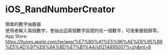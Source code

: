 # iOS_RandNumberCreator

簡單的數字抽籤器  
使用者輸入兩個數字，會抽出這兩個數字區間的任一個數字，可按重置鈕歸零。  
App Store:  
https://itunes.apple.com/tw/app/%E7%B0%A1%E5%96%AE%E6%95%B8%E5%AD%97%E6%8A%BD%E7%B1%A4/id1214895007?l=zh&mt=8
